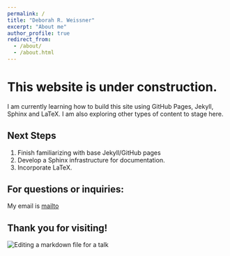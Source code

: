 ```yaml
---
permalink: /
title: "Deborah R. Weissner"
excerpt: "About me"
author_profile: true
redirect_from: 
  - /about/
  - /about.html
---
```



This website is under construction. 
======
I am currently learning how to build this site using GitHub Pages, Jekyll, Sphinx and LaTeX. I am also exploring other types of content to stage here. 

Next Steps
------
1. Finish familiarizing with base Jekyll/GitHub pages
1. Develop a Sphinx infrastructure for documentation.
1. Incorporate LaTeX.


For questions or inquiries:
------
My email is [mailto](mailto:drweissner@gmail.com)



Thank you for visiting!
------
![Editing a markdown file for a talk](/images/Family.png)

